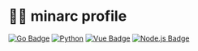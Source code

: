 # 👋🏻 minarc profile


[![Go Badge](https://img.shields.io/badge/Golang-F7DF1E?style=for-the-badge&logo=Go&logoColor=white)](https://https://golang.org/)
[![Python](https://img.shields.io/badge/Python-red?style=for-the-badge&logo=Python&logoColor=white)](https://https://golang.org/)
[![Vue Badge](https://img.shields.io/badge/Vue-4FC08D?style=for-the-badge&logo=Vue.js&logoColor=white)](https://vuejs.org/)
[![Node.js Badge](https://img.shields.io/badge/Node.js-339933?style=for-the-badge&logo=Node.js&logoColor=white)](https://nodejs.org/)
